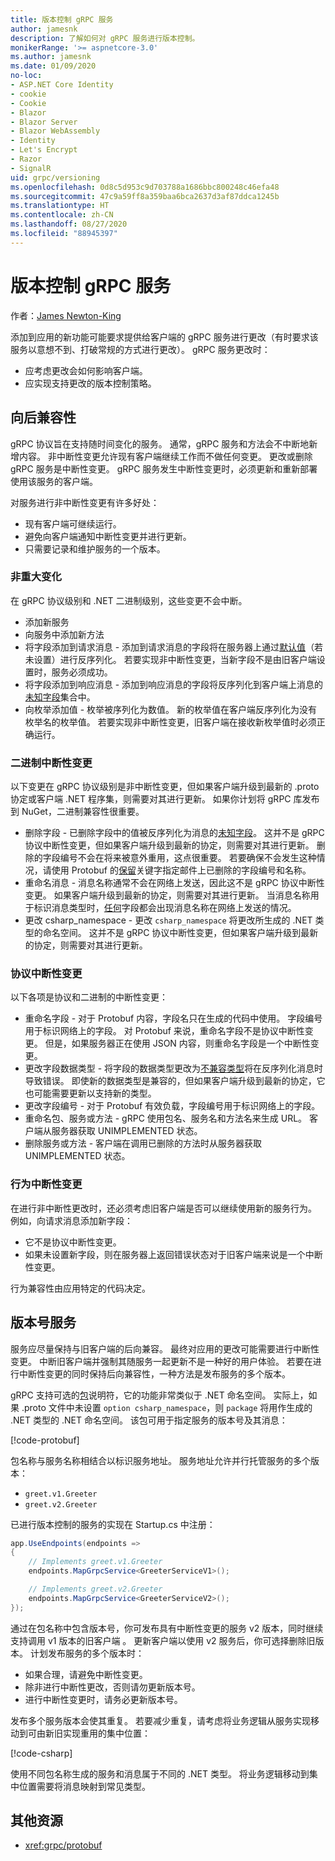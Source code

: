 ```yaml
---
title: 版本控制 gRPC 服务
author: jamesnk
description: 了解如何对 gRPC 服务进行版本控制。
monikerRange: '>= aspnetcore-3.0'
ms.author: jamesnk
ms.date: 01/09/2020
no-loc:
- ASP.NET Core Identity
- cookie
- Cookie
- Blazor
- Blazor Server
- Blazor WebAssembly
- Identity
- Let's Encrypt
- Razor
- SignalR
uid: grpc/versioning
ms.openlocfilehash: 0d8c5d953c9d703788a1686bbc800248c46efa48
ms.sourcegitcommit: 47c9a59ff8a359baa6bca2637d3af87ddca1245b
ms.translationtype: HT
ms.contentlocale: zh-CN
ms.lasthandoff: 08/27/2020
ms.locfileid: "88945397"
---
```

# <a name="versioning-grpc-services"></a>版本控制 gRPC 服务

作者：[James Newton-King](https://twitter.com/jamesnk)

添加到应用的新功能可能要求提供给客户端的 gRPC 服务进行更改（有时要求该服务以意想不到、打破常规的方式进行更改）。 gRPC 服务更改时：

* 应考虑更改会如何影响客户端。
* 应实现支持更改的版本控制策略。

## <a name="backwards-compatibility"></a>向后兼容性

gRPC 协议旨在支持随时间变化的服务。 通常，gRPC 服务和方法会不中断地新增内容。 非中断性变更允许现有客户端继续工作而不做任何变更。 更改或删除 gRPC 服务是中断性变更。 gRPC 服务发生中断性变更时，必须更新和重新部署使用该服务的客户端。

对服务进行非中断性变更有许多好处：

* 现有客户端可继续运行。
* 避免向客户端通知中断性变更并进行更新。
* 只需要记录和维护服务的一个版本。

### <a name="non-breaking-changes"></a>非重大变化

在 gRPC 协议级别和 .NET 二进制级别，这些变更不会中断。

* 添加新服务
* 向服务中添加新方法
* 将字段添加到请求消息 - 添加到请求消息的字段将在服务器上通过[默认值](https://developers.google.com/protocol-buffers/docs/proto3#default)（若未设置）进行反序列化。 若要实现非中断性变更，当新字段不是由旧客户端设置时，服务必须成功。
* 将字段添加到响应消息 - 添加到响应消息的字段将反序列化到客户端上消息的[未知字段](https://developers.google.com/protocol-buffers/docs/proto3#unknowns)集合中。
* 向枚举添加值 - 枚举被序列化为数值。 新的枚举值在客户端反序列化为没有枚举名的枚举值。 若要实现非中断性变更，旧客户端在接收新枚举值时必须正确运行。

### <a name="binary-breaking-changes"></a>二进制中断性变更

以下变更在 gRPC 协议级别是非中断性变更，但如果客户端升级到最新的 .proto 协定或客户端 .NET 程序集，则需要对其进行更新。 如果你计划将 gRPC 库发布到 NuGet，二进制兼容性很重要。

* 删除字段 - 已删除字段中的值被反序列化为消息的[未知字段](https://developers.google.com/protocol-buffers/docs/proto3#unknowns)。 这并不是 gRPC 协议中断性变更，但如果客户端升级到最新的协定，则需要对其进行更新。 删除的字段编号不会在将来被意外重用，这点很重要。 若要确保不会发生这种情况，请使用 Protobuf 的[保留](https://developers.google.com/protocol-buffers/docs/proto3#reserved)关键字指定邮件上已删除的字段编号和名称。
* 重命名消息 - 消息名称通常不会在网络上发送，因此这不是 gRPC 协议中断性变更。 如果客户端升级到最新的协定，则需要对其进行更新。 当消息名称用于标识消息类型时，[任何](https://developers.google.com/protocol-buffers/docs/proto3#any)字段都会出现消息名称在网络上发送的情况。
* 更改 csharp_namespace - 更改 `csharp_namespace` 将更改所生成的 .NET 类型的命名空间。 这并不是 gRPC 协议中断性变更，但如果客户端升级到最新的协定，则需要对其进行更新。

### <a name="protocol-breaking-changes"></a>协议中断性变更

以下各项是协议和二进制的中断性变更：

* 重命名字段 - 对于 Protobuf 内容，字段名只在生成的代码中使用。 字段编号用于标识网络上的字段。 对 Protobuf 来说，重命名字段不是协议中断性变更。 但是，如果服务器正在使用 JSON 内容，则重命名字段是一个中断性变更。
* 更改字段数据类型 - 将字段的数据类型更改为[不兼容类型](https://developers.google.com/protocol-buffers/docs/proto3#updating)将在反序列化消息时导致错误。 即使新的数据类型是兼容的，但如果客户端升级到最新的协定，它也可能需要更新以支持新的类型。
* 更改字段编号 - 对于 Protobuf 有效负载，字段编号用于标识网络上的字段。
* 重命名包、服务或方法 - gRPC 使用包名、服务名和方法名来生成 URL。 客户端从服务器获取 UNIMPLEMENTED 状态。
* 删除服务或方法 - 客户端在调用已删除的方法时从服务器获取 UNIMPLEMENTED 状态。

### <a name="behavior-breaking-changes"></a>行为中断性变更

在进行非中断性更改时，还必须考虑旧客户端是否可以继续使用新的服务行为。 例如，向请求消息添加新字段：

* 它不是协议中断性变更。
* 如果未设置新字段，则在服务器上返回错误状态对于旧客户端来说是一个中断性变更。

行为兼容性由应用特定的代码决定。

## <a name="version-number-services"></a>版本号服务

服务应尽量保持与旧客户端的后向兼容。 最终对应用的更改可能需要进行中断性变更。 中断旧客户端并强制其随服务一起更新不是一种好的用户体验。 若要在进行中断性变更的同时保持后向兼容性，一种方法是发布服务的多个版本。

gRPC 支持可选的[包](https://developers.google.com/protocol-buffers/docs/proto3#packages)说明符，它的功能非常类似于 .NET 命名空间。 实际上，如果 .proto 文件中未设置 `option csharp_namespace`，则 `package` 将用作生成的 .NET 类型的 .NET 命名空间。 该包可用于指定服务的版本号及其消息：

[!code-protobuf[](versioning/sample/greet.v1.proto?highlight=3)]

包名称与服务名称相结合以标识服务地址。 服务地址允许并行托管服务的多个版本：

* `greet.v1.Greeter`
* `greet.v2.Greeter`

已进行版本控制的服务的实现在 Startup.cs 中注册：

```csharp
app.UseEndpoints(endpoints =>
{
    // Implements greet.v1.Greeter
    endpoints.MapGrpcService<GreeterServiceV1>();

    // Implements greet.v2.Greeter
    endpoints.MapGrpcService<GreeterServiceV2>();
});
```

通过在包名称中包含版本号，你可发布具有中断性变更的服务 v2 版本，同时继续支持调用 v1 版本的旧客户端 。 更新客户端以使用 v2 服务后，你可选择删除旧版本。 计划发布服务的多个版本时：

* 如果合理，请避免中断性变更。
* 除非进行中断性更改，否则请勿更新版本号。
* 进行中断性变更时，请务必更新版本号。

发布多个服务版本会使其重复。 若要减少重复，请考虑将业务逻辑从服务实现移动到可由新旧实现重用的集中位置：

[!code-csharp[](versioning/sample/GreeterServiceV1.cs?highlight=10,19)]

使用不同包名称生成的服务和消息属于不同的 .NET 类型。 将业务逻辑移动到集中位置需要将消息映射到常见类型。

## <a name="additional-resources"></a>其他资源

* <xref:grpc/protobuf>
